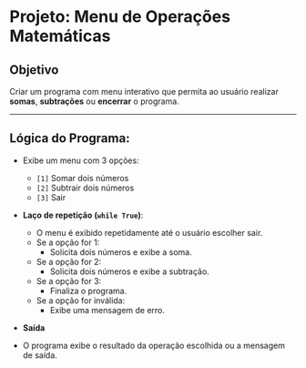 # Projeto: Menu de Operações Matemáticas

## Objetivo

Criar um programa com menu interativo que permita ao usuário realizar **somas**, **subtrações** ou **encerrar** o programa.

---

## Lógica do Programa:

- Exibe um menu com 3 opções:
  - `[1]` Somar dois números
  - `[2]` Subtrair dois números
  - `[3]` Sair

- **Laço de repetição (`while True`)**:
  - O menu é exibido repetidamente até o usuário escolher sair.
  - Se a opção for 1:
    - Solicita dois números e exibe a soma.
  - Se a opção for 2:
    - Solicita dois números e exibe a subtração.
  - Se a opção for 3:
    - Finaliza o programa.
  - Se a opção for inválida:
    - Exibe uma mensagem de erro.


- **Saída**

- O programa exibe o resultado da operação escolhida ou a mensagem de saída.
